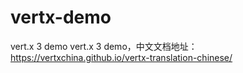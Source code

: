 # vertx-demo
vert.x 3 demo
vert.x 3 demo，中文文档地址：https://vertxchina.github.io/vertx-translation-chinese/
